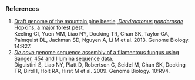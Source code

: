 ### References

1.  [Draft genome of the mountain pine beetle, *Dendroctonus ponderosae*
    Hopkins, a major forest
    pest](http://europepmc.org/abstract/MED/23537049).\
    Keeling CI, Yuen MM, Liao NY, Docking TR, Chan SK, Taylor GA,
    Palmquist DL, Jackman SD, Nguyen A, Li M et al. 2013. Genome
    Biology. 14:R27.
2.  [*De novo* genome sequence assembly of a filamentous fungus using
    Sanger, 454 and Illumina sequence
    data](http://europepmc.org/abstract/MED/19747388).\
    Diguistini S, Liao NY, Platt D, Robertson G, Seidel M, Chan SK,
    Docking TR, Birol I, Holt RA, Hirst M et al. 2009. Genome Biology.
    10:R94.